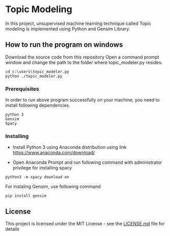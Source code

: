 # Topic Modeling

In this project, unsupervised machine learning technique called Topic modeling is implemented using Python and Gensim Library.

## How to run the program on windows

Download the source code from this repository 
Open a command prompt window and change the path to the folder where topic_modeler.py resides.
```    
cd c:\users\topic_modeler.py
python ./topic_modeler.py
```

### Prerequisites

In order to run above program successfully on your machine, you need to install following dependencies.
```
python 3
Gensim
Spacy
```

### Installing

- Install Python 3 using Anaconda distribution using link https://www.anaconda.com/download/

- Open Anaconda Prompt and run following command with administrator privilege for installing spacy
```
python3 -m spacy download en
```

For instaling Gensim, use following command
```
pip install gensim
```

## License

This project is licensed under the MIT License - see the [LICENSE.md](LICENSE.md) file for details
